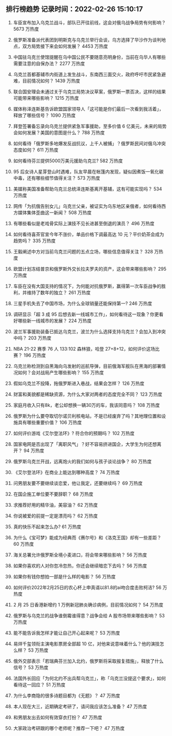
## 排行榜趋势 记录时间：2022-02-26 15:10:17
  
  1. 车臣宣布加入乌克兰战斗，部队已开往前线，这会对俄乌战争局势有何影响？ 5673 万热度
    
  2. 俄罗斯准备派代表团到明斯克与乌克兰举行会谈，乌方选择了华沙作为谈判地点，双方局势接下来会如何发展？ 4453 万热度
    
  3. 中国驻乌克兰使馆提醒在乌中国公民不要随意亮明身份，当前在乌华人有哪些需要注意的自保办法？ 2277 万热度
    
  4. 乌克兰首都基辅市内街道上发生战斗，东南西三面交火，政府呼吁市民紧急避难，目前情况如何？ 1439 万热度
    
  5. 联合国安理会未通过关于乌克兰局势决议草案，俄罗斯一票否决，这样的结果可能带来哪些影响？ 1215 万热度
    
  6. 媒体称泽连斯基告诉欧盟国家领导人「这可能是你们最后一次看到我活着」，释放了哪些信号？ 1090 万热度
    
  7. 拜登签署备忘录向乌克兰提供紧急军事援助，至多价值 6 亿美元，未来的局势会如何发展？美国的意图是什么？ 788 万热度
    
  8. 如何看待「俄罗斯多地爆发反战抗议，上千人被捕」？俄罗斯民间对俄乌冲突态度如何？ 611 万热度
    
  9. 如何看待芬兰提供5000万美元援助乌克兰? 582 万热度
    
  10. 95 后女诗人星芽登山时遇难，队友早晨在帐篷内发现，疑似因煮饭一氧化碳中毒，还有哪些细节值得关注？ 573 万热度
    
  11. 美媒称美国准备帮助乌克兰总统泽连斯基离开基辅，这有可能实现吗？ 534 万热度
    
  12. 网传「为抗俄告别女儿」乌克兰父亲，被证实为乌东地区亲俄者，如何看待西方媒体集体歪曲这一新闻？ 508 万热度
    
  13. 有哪些看似是老戏骨实际上演技不见长进甚至倒退的演员？ 496 万热度
    
  14. 如何看待喜茶官宣今年不涨价，单品价格下调最高达 10 元？平价奶茶会成为趋势吗？ 335 万热度
    
  15. 王毅阐述中方对当前乌克兰问题的五点立场，哪些信息值得关注？ 328 万热度
    
  16. 欧盟计划冻结普京和俄罗斯外交长拉夫罗夫的资产，这会带来哪些影响？ 295 万热度
    
  17. 车臣在没有大国支持的情况下，为何能对抗俄罗斯，赢得第一次车臣战争的胜利，并维持了数年的独立？ 261 万热度
    
  18. 三星手机失去了中国市场，为什么全球销量还能保持第一? 246 万热度
    
  19. 调研显示「超 3 成 95 后想去新一线城市工作」，如何看待这一现象？你更看好哪些新一线城市的发展？ 224 万热度
    
  20. 波兰军事援助装备已抵达乌克兰，波兰为什么选择支持乌克兰？会加入到冲突中吗？ 203 万热度
    
  21. NBA 21-22 赛季 76 人 133:102 森林狼，哈登 27+8+12，如何评价这场比赛？ 196 万热度
    
  22. 乌克兰称检测到自黑海向乌发射的巡航导弹，目前俄海军舰队在黑海的部署情况如何？会对战局产生哪些影响？ 155 万热度
    
  23. 假如乌克兰不投降，拖俄罗斯进入巷战，结果会怎样？ 126 万热度
    
  24. 财富和美貌都是稀缺资源，为什么大家对两者的态度完全不同？ 123 万热度
    
  25. 家庭月收入只有8k，老公却想换一辆30万的车，我该同意吗？ 108 万热度
    
  26. 俄罗斯为什么要夺取切尔诺贝利核电站，不是已经废弃了吗？其地理位置和设施具有哪些重要价值？ 106 万热度
    
  27. 如何评价游戏《艾尔登法环》? 符合你的预期吗？ 102 万热度
    
  28. 国家电网是否出现了「离职风气」？好不容易挤进国企，大学生为何还想离开？ 94 万热度
    
  29. 俄罗斯乌克兰开战，远离炮火的我们如何与孩子谈论战争？ 80 万热度
    
  30. 《艾尔登法环》在商业上能达到哪种高度？ 74 万热度
    
  31. 问男朋友要不要继续谈恋爱，他让我定，还要继续吗？ 69 万热度
    
  32. 在国企施工单位要不要辞职？ 68 万热度
    
  33. 求推荐好用的精华油，美容油？ 62 万热度
    
  34. 你说被爱的前提一定是漂亮吗？ 62 万热度
    
  35. 真的快乐不起来怎么办? 61 万热度
    
  36. 为什么《宝可梦》能成为经典而《赛尔号》和《洛克王国》却有一些差距？ 60 万热度
    
  37. 海关总署允许俄罗斯全境小麦进口，将会带来哪些影响？ 56 万热度
    
  38. 如果你喜欢的人对你忽冷忽热，你还会继续暗恋下去吗？ 56 万热度
    
  39. 如果你有钱你想拍一部是什么样的电影？ 56 万热度
    
  40. 如何评价2022年2月25日的农心杯上申真谞以81.8的ai吻合度击败柯洁? 56 万热度
    
  41. 2 月 25 日香港新增约 1 万例新冠肺炎确诊病例，目前情况如何？ 54 万热度
    
  42. 俄罗斯与乌克兰的战争谁倒霉谁得意？战争会给 A 股市场带来哪些影响？ 53 万热度
    
  43. 能不能告诉我怎样才能让自己开心起来呢？ 53 万热度
    
  44. 易烊千玺领衔主演电影票房全部超 10 亿，对他来说意味着什么？他的演技怎么样？ 53 万热度
    
  45. 俄外交部表示「若瑞典芬兰加入北约，俄罗斯将采取报复措施」，释放了什么信号？ 53 万热度
    
  46. 法国外长回应「为何北约不出兵帮乌克兰」，称「乌克兰没提这个要求」，如何看待这一回应？ 51 万热度
    
  47. 为什么李商隐的很多诗题目都为《无题》？ 47 万热度
    
  48. 本人现在大三，近期确定考研了，请问我应该怎么准备？ 47 万热度
    
  49. 和男朋友出去如何有效穿衣打扮？ 47 万热度
    
  50. 大家政治考研跟的哪个老师呢？推荐一下吧？ 47 万热度
    
